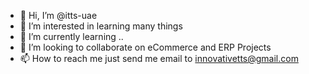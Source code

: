 - 👋 Hi, I’m @itts-uae
- 👀 I’m interested in learning many things
- 🌱 I’m currently learning ..
- 💞️ I’m looking to collaborate on eCommerce and ERP Projects
- 📫 How to reach me just send me email to innovativetts@gmail.com

<!---
itts-uae/itts-uae is a ✨ special ✨ repository because its `README.md` (this file) appears on your GitHub profile.
You can click the Preview link to take a look at your changes.
--->

